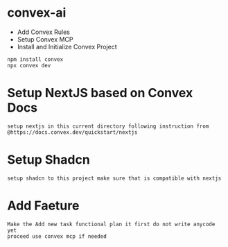 # convex-ai

- Add Convex Rules
- Setup Convex MCP
- Install and Initialize Convex Project

```
npm install convex
npx convex dev
```

# Setup NextJS based on Convex Docs

```
setup nextjs in this current directory following instruction from @https://docs.convex.dev/quickstart/nextjs 
```

# Setup Shadcn

```
setup shadcn to this project make sure that is compatible with nextjs
```

# Add Faeture

```
Make the Add new task functional plan it first do not write anycode yet
proceed use convex mcp if needed